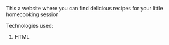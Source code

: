 This a website where you can find delicious recipes for your little homecooking session

Technologies used:
1. HTML
